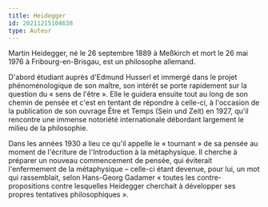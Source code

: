 ```yaml
---
title: Heidegger
id: 20211215104638
type: Auteur
---
```


Martin Heidegger, né le 26 septembre 1889 à Meßkirch et mort le 26 mai 1976 à Fribourg-en-Brisgau, est un philosophe allemand.

D'abord étudiant auprès d'Edmund Husserl et immergé dans le projet phénoménologique de son maître, son intérêt se porte rapidement sur la question du « sens de l'être ». Elle le guidera ensuite tout au long de son chemin de pensée et c'est en tentant de répondre à celle-ci, à l'occasion de la publication de son ouvrage Être et Temps (Sein und Zeit) en 1927, qu'il rencontre une immense notoriété internationale débordant largement le milieu de la philosophie.

Dans les années 1930 a lieu ce qu'il appelle le « tournant » de sa pensée au moment de l'écriture de l'Introduction à la métaphysique. Il cherche à préparer un nouveau commencement de pensée, qui éviterait l'enfermement de la métaphysique – celle-ci étant devenue, pour lui, un mot qui rassemblait, selon Hans-Georg Gadamer « toutes les contre-propositions contre lesquelles Heidegger cherchait à développer ses propres tentatives philosophiques ».